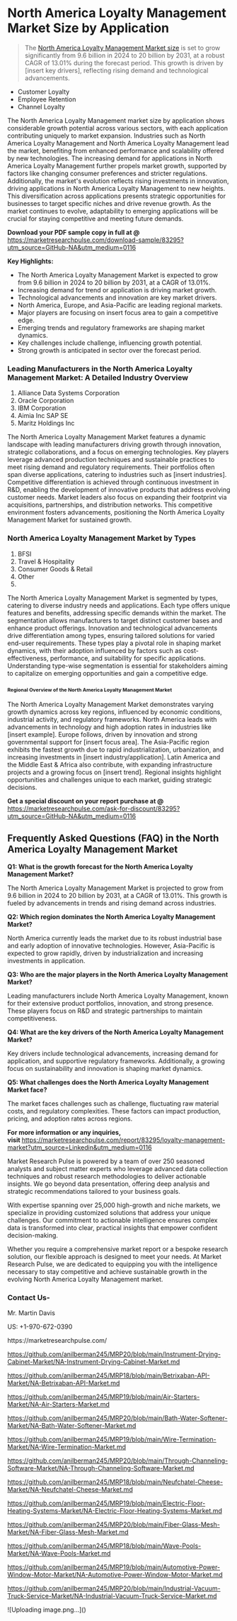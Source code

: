 <h1>North America Loyalty Management Market&nbsp;Size by Application</h1><blockquote><p>The <a href="https://marketresearchpulse.com/download-sample/83295?utm_source=GitHub-NA&amp;utm_medium=0116">North America Loyalty Management Market size</a> is set to grow significantly from 9.6 billion in 2024 to 20 billion by 2031, at a robust CAGR of 13.01% during the forecast period. This growth is driven by [insert key drivers], reflecting rising demand and technological advancements.</p></blockquote><ul><li>Customer Loyalty <li> Employee Retention <li> Channel Loyalty</li></ul><p>The North America Loyalty Management market size by application shows considerable growth potential across various sectors, with each application contributing uniquely to market expansion. Industries such as North America Loyalty Management and North America Loyalty Management lead the market, benefiting from enhanced performance and scalability offered by new technologies. The increasing demand for applications in North America Loyalty Management further propels market growth, supported by factors like changing consumer preferences and stricter regulations. Additionally, the market's evolution reflects rising investments in innovation, driving applications in North America Loyalty Management to new heights. This diversification across applications presents strategic opportunities for businesses to target specific niches and drive revenue growth. As the market continues to evolve, adaptability to emerging applications will be crucial for staying competitive and meeting future demands.</p><p><strong>Download your PDF sample copy in full at @ </strong><a href="https://marketresearchpulse.com/download-sample/83295?utm_source=GitHub-NA&amp;utm_medium=0116">https://marketresearchpulse.com/download-sample/83295?utm_source=GitHub-NA&amp;utm_medium=0116</a></p><p><strong>Key Highlights: </strong></p><ul><li>The North America Loyalty Management Market is expected to grow from 9.6 billion in 2024 to 20 billion by 2031, at a CAGR of 13.01%.</li><li>Increasing demand for trend or application is driving market growth.</li><li>Technological advancements and innovation are key market drivers.</li><li>North America, Europe, and Asia-Pacific are leading regional markets.</li><li>Major players are focusing on insert focus area to gain a competitive edge.</li><li>Emerging trends and regulatory frameworks are shaping market dynamics.</li><li>Key challenges include challenge, influencing growth potential.</li><li>Strong growth is anticipated in sector over the forecast period.</li></ul><h3>Leading Manufacturers in the North America Loyalty Management Market: A Detailed Industry Overview</h3><ol><li>Alliance Data Systems Corporation</li><li>Oracle Corporation</li><li>IBM Corporation</li><li>Aimia Inc SAP SE</li><li>Maritz Holdings Inc</li></ol><div class="flex max-w-full flex-col flex-grow"><div class="min-h-8 text-message flex w-full flex-col items-end gap-2 whitespace-normal break-words [.text-message+&amp;]:mt-5" dir="auto" data-message-author-role="assistant" data-message-id="fd8432e4-4910-450d-b182-61b7bfb0a01f" data-message-model-slug="gpt-4o"><div class="flex w-full flex-col gap-1 empty:hidden first:pt-[3px]"><div class="markdown prose w-full break-words dark:prose-invert light"><p>The North America Loyalty Management Market features a dynamic landscape with leading manufacturers driving growth through innovation, strategic collaborations, and a focus on emerging technologies. Key players leverage advanced production techniques and sustainable practices to meet rising demand and regulatory requirements. Their portfolios often span diverse applications, catering to industries such as [insert industries]. Competitive differentiation is achieved through continuous investment in R&amp;D, enabling the development of innovative products that address evolving customer needs. Market leaders also focus on expanding their footprint via acquisitions, partnerships, and distribution networks. This competitive environment fosters advancements, positioning the North America Loyalty Management Market for sustained growth.</p></div></div></div></div><h3>North America Loyalty Management Market by Types</h3><ol><li>BFSI <li> Travel & Hospitality <li> Consumer Goods & Retail <li> Other <li> </li></ol><div class="flex max-w-full flex-col flex-grow"><div class="min-h-8 text-message flex w-full flex-col items-end gap-2 whitespace-normal break-words [.text-message+&amp;]:mt-5" dir="auto" data-message-author-role="assistant" data-message-id="084470be-0bb7-4664-bddf-5156b4f41249" data-message-model-slug="gpt-4o-mini"><div class="flex w-full flex-col gap-1 empty:hidden first:pt-[3px]"><div class="markdown prose w-full break-words dark:prose-invert light"><p>The North America Loyalty Management Market is segmented by types, catering to diverse industry needs and applications. Each type offers unique features and benefits, addressing specific demands within the market. The segmentation allows manufacturers to target distinct customer bases and enhance product offerings. Innovation and technological advancements drive differentiation among types, ensuring tailored solutions for varied end-user requirements. These types play a pivotal role in shaping market dynamics, with their adoption influenced by factors such as cost-effectiveness, performance, and suitability for specific applications. Understanding type-wise segmentation is essential for stakeholders aiming to capitalize on emerging opportunities and gain a competitive edge.</p></div></div></div></div><h3><span style="font-size: 11px;">Regional Overview of the North America Loyalty Management Market</span></h3><div class="flex max-w-full flex-col flex-grow"><div class="min-h-8 text-message flex w-full flex-col items-end gap-2 whitespace-normal break-words [.text-message+&amp;]:mt-5" dir="auto" data-message-author-role="assistant" data-message-id="e9038762-ce64-4e30-91c9-9bd413514231" data-message-model-slug="gpt-4o-mini"><div class="flex w-full flex-col gap-1 empty:hidden first:pt-[3px]"><div class="markdown prose w-full break-words dark:prose-invert light"><p>The North America Loyalty Management Market demonstrates varying growth dynamics across key regions, influenced by economic conditions, industrial activity, and regulatory frameworks. North America leads with advancements in technology and high adoption rates in industries like [insert example]. Europe follows, driven by innovation and strong governmental support for [insert focus area]. The Asia-Pacific region exhibits the fastest growth due to rapid industrialization, urbanization, and increasing investments in [insert industry/application]. Latin America and the Middle East &amp; Africa also contribute, with expanding infrastructure projects and a growing focus on [insert trend]. Regional insights highlight opportunities and challenges unique to each market, guiding strategic decisions.</p></div></div></div></div><p><strong>Get a special discount on your report purchase at @ </strong><a href="https://marketresearchpulse.com/ask-for-discount/83295?utm_source=GitHub-NA&amp;utm_medium=0116">https://marketresearchpulse.com/ask-for-discount/83295?utm_source=GitHub-NA&amp;utm_medium=0116</a></p><h2>Frequently Asked Questions (FAQ) in the North America Loyalty Management Market</h2><p><strong>Q1: What is the growth forecast for the North America Loyalty Management Market?</strong></p><p>The North America Loyalty Management Market is projected to grow from 9.6 billion in 2024 to 20 billion by 2031, at a CAGR of 13.01%. This growth is fueled by advancements in trends and rising demand across industries.</p><p><strong>Q2: Which region dominates the North America Loyalty Management Market?</strong></p><p>North America currently leads the market due to its robust industrial base and early adoption of innovative technologies. However, Asia-Pacific is expected to grow rapidly, driven by industrialization and increasing investments in application.</p><p><strong>Q3: Who are the major players in the North America Loyalty Management Market?</strong></p><p>Leading manufacturers include North America Loyalty Management, known for their extensive product portfolios, innovation, and strong presence. These players focus on R&amp;D and strategic partnerships to maintain competitiveness.</p><p><strong>Q4: What are the key drivers of the North America Loyalty Management Market?</strong></p><p>Key drivers include technological advancements, increasing demand for application, and supportive regulatory frameworks. Additionally, a growing focus on sustainability and innovation is shaping market dynamics.</p><p><strong>Q5: What challenges does the North America Loyalty Management Market face?</strong></p><p>The market faces challenges such as challenge, fluctuating raw material costs, and regulatory complexities. These factors can impact production, pricing, and adoption rates across regions.</p><p><strong>For more information or any inquiries, visit&nbsp;</strong><a href="https://marketresearchpulse.com/report/83295/loyalty-management-market?utm_source=Linkedin&utm_medium=0116">https://marketresearchpulse.com/report/83295/loyalty-management-market?utm_source=Linkedin&utm_medium=0116</a></p><p>Market Research Pulse is powered by a team of over 250 seasoned analysts and subject matter experts who leverage advanced data collection techniques and robust research methodologies to deliver actionable insights. We go beyond data presentation, offering deep analysis and strategic recommendations tailored to your business goals.</p><p>With expertise spanning over 25,000 high-growth and niche markets, we specialize in providing customized solutions that address your unique challenges. Our commitment to actionable intelligence ensures complex data is transformed into clear, practical insights that empower confident decision-making.</p><p>Whether you require a comprehensive market report or a bespoke research solution, our flexible approach is designed to meet your needs. At Market Research Pulse, we are dedicated to equipping you with the intelligence necessary to stay competitive and achieve sustainable growth in the evolving North America Loyalty Management market.</p><h3><strong>Contact Us-</strong></h3><p>Mr. Martin Davis</p><p>US: +1-970-672-0390</p><p>https://marketresearchpulse.com/</p><p><a href="https://github.com/anilberman245/MRP20/blob/main/Instrument-Drying-Cabinet-Market/NA-Instrument-Drying-Cabinet-Market.md">https://github.com/anilberman245/MRP20/blob/main/Instrument-Drying-Cabinet-Market/NA-Instrument-Drying-Cabinet-Market.md</a></p><p><a href="https://github.com/anilberman245/MRP18/blob/main/Betrixaban-API-Market/NA-Betrixaban-API-Market.md">https://github.com/anilberman245/MRP18/blob/main/Betrixaban-API-Market/NA-Betrixaban-API-Market.md</a></p><p><a href="https://github.com/anilberman245/MRP19/blob/main/Air-Starters-Market/NA-Air-Starters-Market.md">https://github.com/anilberman245/MRP19/blob/main/Air-Starters-Market/NA-Air-Starters-Market.md</a></p><p><a href="https://github.com/anilberman245/MRP20/blob/main/Bath-Water-Softener-Market/NA-Bath-Water-Softener-Market.md">https://github.com/anilberman245/MRP20/blob/main/Bath-Water-Softener-Market/NA-Bath-Water-Softener-Market.md</a></p><p><a href="https://github.com/anilberman245/MRP19/blob/main/Wire-Termination-Market/NA-Wire-Termination-Market.md">https://github.com/anilberman245/MRP19/blob/main/Wire-Termination-Market/NA-Wire-Termination-Market.md</a></p><p><a href="https://github.com/anilberman245/MRP20/blob/main/Through-Channeling-Software-Market/NA-Through-Channeling-Software-Market.md">https://github.com/anilberman245/MRP20/blob/main/Through-Channeling-Software-Market/NA-Through-Channeling-Software-Market.md</a></p><p><a href="https://github.com/anilberman245/MRP18/blob/main/Neufchatel-Cheese-Market/NA-Neufchatel-Cheese-Market.md">https://github.com/anilberman245/MRP18/blob/main/Neufchatel-Cheese-Market/NA-Neufchatel-Cheese-Market.md</a></p><p><a href="https://github.com/anilberman245/MRP19/blob/main/Electric-Floor-Heating-Systems-Market/NA-Electric-Floor-Heating-Systems-Market.md">https://github.com/anilberman245/MRP19/blob/main/Electric-Floor-Heating-Systems-Market/NA-Electric-Floor-Heating-Systems-Market.md</a></p><p><a href="https://github.com/anilberman245/MRP20/blob/main/Fiber-Glass-Mesh-Market/NA-Fiber-Glass-Mesh-Market.md">https://github.com/anilberman245/MRP20/blob/main/Fiber-Glass-Mesh-Market/NA-Fiber-Glass-Mesh-Market.md</a></p><p><a href="https://github.com/anilberman245/MRP18/blob/main/Wave-Pools-Market/NA-Wave-Pools-Market.md">https://github.com/anilberman245/MRP18/blob/main/Wave-Pools-Market/NA-Wave-Pools-Market.md</a></p><p><a href="https://github.com/anilberman245/MRP19/blob/main/Automotive-Power-Window-Motor-Market/NA-Automotive-Power-Window-Motor-Market.md">https://github.com/anilberman245/MRP19/blob/main/Automotive-Power-Window-Motor-Market/NA-Automotive-Power-Window-Motor-Market.md</a></p><p><a href="https://github.com/anilberman245/MRP20/blob/main/Industrial-Vacuum-Truck-Service-Market/NA-Industrial-Vacuum-Truck-Service-Market.md">https://github.com/anilberman245/MRP20/blob/main/Industrial-Vacuum-Truck-Service-Market/NA-Industrial-Vacuum-Truck-Service-Market.md</a></p>
![Uploading image.png…]()
